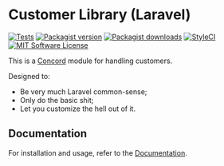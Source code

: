 # Customer Library (Laravel)

[![Tests](https://img.shields.io/github/workflow/status/artkonekt/customer/tests/2.x?style=flat-square)](https://github.com/artkonekt/customer/actions?query=workflow%3Atests)
[![Packagist version](https://img.shields.io/packagist/v/konekt/customer.svg?style=flat-square)](https://packagist.org/packages/konekt/customer)
[![Packagist downloads](https://img.shields.io/packagist/dt/konekt/customer.svg?style=flat-square)](https://packagist.org/packages/konekt/customer)
[![StyleCI](https://styleci.io/repos/112073400/shield?branch=master)](https://styleci.io/repos/112073400)
[![MIT Software License](https://img.shields.io/badge/license-MIT-blue.svg?style=flat-square)](LICENSE.md)

This is a [Concord](https://github.com/artkonekt/concord) module for handling customers.

Designed to:

- Be very much Laravel common-sense;
- Only do the basic shit;
- Let you customize the hell out of it.

## Documentation

For installation and usage, refer to the [Documentation](https://konekt.dev/customer).
